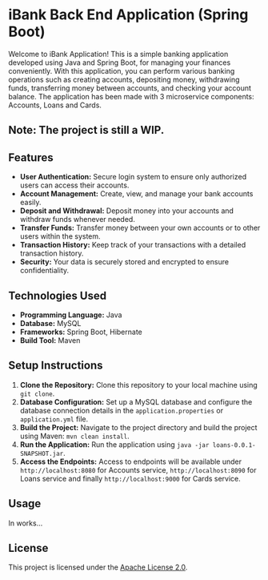 # iBank Back End Application (Spring Boot)

Welcome to iBank Application! This is a simple banking application developed using Java and Spring Boot, for managing your finances conveniently. With this application, you can perform various banking operations such as creating accounts, depositing money, withdrawing funds, transferring money between accounts, and checking your account balance. The application has been made with 3 microservice components: Accounts, Loans and Cards. 

## Note: The project is still a WIP.

## Features
- **User Authentication:** Secure login system to ensure only authorized users can access their accounts.
- **Account Management:** Create, view, and manage your bank accounts easily.
- **Deposit and Withdrawal:** Deposit money into your accounts and withdraw funds whenever needed.
- **Transfer Funds:** Transfer money between your own accounts or to other users within the system.
- **Transaction History:** Keep track of your transactions with a detailed transaction history.
- **Security:** Your data is securely stored and encrypted to ensure confidentiality.

## Technologies Used
- **Programming Language:** Java
- **Database:** MySQL
- **Frameworks:** Spring Boot, Hibernate
- **Build Tool:** Maven

## Setup Instructions
1. **Clone the Repository:** Clone this repository to your local machine using `git clone`.
2. **Database Configuration:** Set up a MySQL database and configure the database connection details in the `application.properties` or `application.yml` file.
3. **Build the Project:** Navigate to the project directory and build the project using Maven: `mvn clean install`.
4. **Run the Application:** Run the application using `java -jar loans-0.0.1-SNAPSHOT.jar`.
5. **Access the Endpoints:** Access to endpoints will be available under `http://localhost:8080` for Accounts service, `http://localhost:8090` for Loans service and finally `http://localhost:9000` for Cards service.

## Usage
In works...

## License
This project is licensed under the [Apache License 2.0](http://www.apache.org/licenses/LICENSE-2.0).
